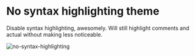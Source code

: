 # No syntax highlighting theme

Disable syntax highlighting, awesomely. Will still highlight comments and actual without making less noticeable.

![no-syntax-highlighting](https://cloud.githubusercontent.com/assets/307597/13939049/32a02bae-ef9f-11e5-916f-64bb18401239.png)
